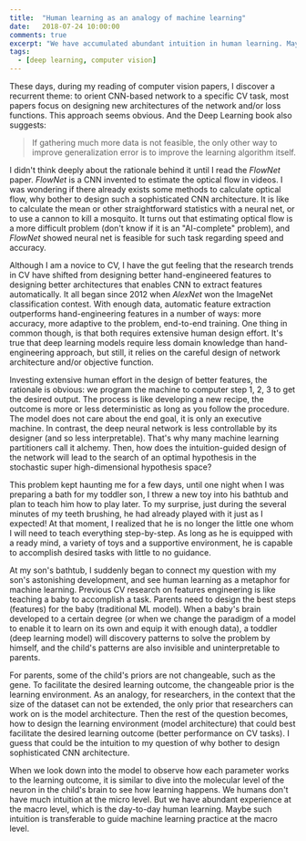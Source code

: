 ```yaml
---
title:  "Human learning as an analogy of machine learning"
date:   2018-07-24 10:00:00
comments: true
excerpt: "We have accumulated abundant intuition in human learning. Maybe such intuition is transferable to guide machine learning practice at the macro level."
tags:
  - [deep learning, computer vision]
---
```



These days, during my reading of computer vision papers, I discover a recurrent theme: to orient CNN-based network to a specific CV task, most papers focus on designing new architectures of the network and/or loss functions. This approach seems obvious. And the Deep Learning book also suggests:

> If gathering much more data is not feasible, the only other way to improve generalization error is to improve the learning algorithm itself.

I didn't think deeply about the rationale behind it until I read the *FlowNet* paper. *FlowNet* is a CNN invented to estimate the optical flow in videos. I was wondering if there already exists some methods to calculate optical flow, why bother to design such a sophisticated CNN architecture. It is like to calculate the mean or other straightforward statistics with a neural net, or to use a cannon to kill a mosquito. It turns out that estimating optical flow is a more difficult problem (don't know if it is an "AI-complete" problem), and *FlowNet* showed neural net is feasible for such task regarding speed and accuracy.


Although I am a novice to CV, I have the gut feeling that the research trends in CV have shifted from designing better hand-engineered features to designing better architectures that enables CNN to extract features automatically. It all began since 2012 when *AlexNet* won the ImageNet classification contest. With enough data, automatic feature extraction outperforms hand-engineering features in a number of ways: more accuracy, more adaptive to the problem, end-to-end training. One thing in common though, is that both requires extensive human design effort. It's true that deep learning models require less domain knowledge than hand-engineering approach, but still, it relies on the careful design of network architecture and/or objective function.



Investing extensive human effort in the design of better features, the rationale is obvious: we program the machine to computer step 1, 2, 3 to get the desired output. The process is like developing a new recipe, the outcome is more or less deterministic as long as you follow the procedure. The model does not care about the end goal, it is only an executive machine. In contrast, the deep neural network is less controllable by its designer (and so less interpretable). That's why many machine learning partitioners call it alchemy. Then, how does the intuition-guided design of the network will lead to the search of an optimal hypothesis in the stochastic super high-dimensional hypothesis space?

This problem kept haunting me for a few days, until one night when I was preparing a bath for my toddler son, I threw a new toy into his bathtub and plan to teach him how to play later. To my surprise, just during the several minutes of my teeth brushing, he had already played with it just as I expected! At that moment, I realized that he is no longer the little one whom I will need to teach everything step-by-step. As long as he is equipped with a ready mind, a variety of toys and a supportive environment, he is capable to accomplish desired tasks with little to no guidance.


At my son's bathtub, I suddenly began to connect my question with my son's astonishing development, and see human learning as a metaphor for machine learning. Previous CV research on features engineering is like teaching a baby to accomplish a task. Parents need to design the best steps (features) for the baby (traditional ML model). When a baby's brain developed to a certain degree (or when we change the paradigm of a model to enable it to learn on its own and equip it with enough data), a toddler (deep learning model) will discovery patterns to solve the problem by himself, and the child's patterns are also invisible and uninterpretable to parents.

For parents, some of the child's priors are not changeable, such as the gene. To facilitate the desired learning outcome, the changeable prior is the learning environment. As an analogy, for researchers, in the context that the size of the dataset can not be extended, the only prior that researchers can work on is the model architecture. Then the rest of the question becomes, how to design the learning environment (model architecture) that could best facilitate the desired learning outcome (better performance on CV tasks). I guess that could be the intuition to my question of why bother to design sophisticated CNN architecture.

When we look down into the model to observe how each parameter works to the learning outcome, it is similar to dive into the molecular level of the neuron in the child's brain to see how learning happens. We humans don't have much intuition at the micro level. But we have abundant experience at the macro level, which is the day-to-day human learning. Maybe such intuition is transferable to guide machine learning practice at the macro level.
